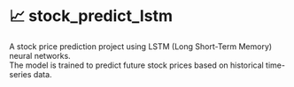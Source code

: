 # 📈 stock_predict_lstm

A stock price prediction project using LSTM (Long Short-Term Memory) neural networks.  
The model is trained to predict future stock prices based on historical time-series data.
